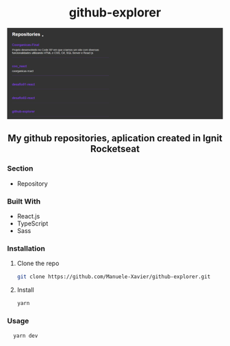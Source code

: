 <h1 align="center">github-explorer</h1>

<div align="center">
    <img src="src/assets/images/aplication-img.png" alt="image aplication">
</div>

<h2 align="center">My github repositories, aplication created in Ignit Rocketseat</h2>

### Section
- Repository

### Built With
* React.js
* TypeScript
* Sass

### Installation
1. Clone the repo
   ```sh
   git clone https://github.com/Manuele-Xavier/github-explorer.git
   ```
2. Install 
   ```sh
   yarn
   ```
   
 ### Usage
 ```sh
   yarn dev
   ```
